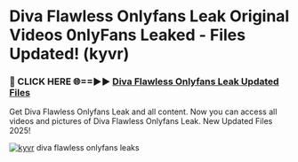 # Diva Flawless Onlyfans Leak Original Videos 0nlyFans Leaked - Files Updated! (kyvr)

<h3>🔴 CLICK HERE 🌐==►► <a href="https://tinyurl.com/2jnfzry5" rel="nofollow">Diva Flawless Onlyfans Leak Updated Files</a></h3>

Get Diva Flawless Onlyfans Leak and all content. Now you can access all videos and pictures of Diva Flawless Onlyfans Leak. New Updated Files 2025!

[![kyvr](https://i.imgur.com/GyGTBgg.gif)](https://tinyurl.com/2jnfzry5)
diva flawless onlyfans leaks